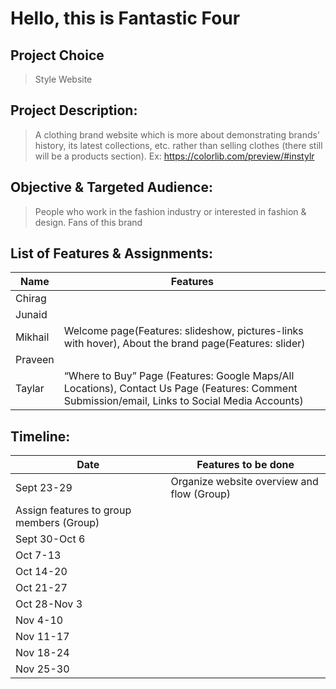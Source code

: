# Hello, this is Fantastic Four
## Project Choice
> Style Website
## Project Description:  
> A clothing brand website which is more about demonstrating brands’ history, its latest collections, etc. rather than selling clothes (there still will be a products section). 
> Ex: https://colorlib.com/preview/#instylr
## Objective & Targeted Audience: 
> People who work in the fashion industry or interested in fashion & design. Fans of this brand

## List of Features & Assignments:
| Name | Features |
| ------ | ------ |
| Chirag |  |
| Junaid |  |
| Mikhail | Welcome page(Features: slideshow, pictures-links with hover), About the brand page(Features: slider) |
| Praveen | |
| Taylar | “Where to Buy” Page (Features: Google Maps/All Locations), Contact Us Page (Features: Comment Submission/email, Links to Social Media Accounts) |
		      
## Timeline:

| Date | Features to be done |
| ------ | ------ |
| Sept 23-29 | Organize website overview and flow (Group) 
               Assign features to group members (Group)|
| Sept 30-Oct 6 |  |
| Oct 7-13 |  |
| Oct 14-20 |  |
| Oct 21-27 |  |   
| Oct 28-Nov 3 |  | 
| Nov 4-10 |  | 
| Nov 11-17 |  | 
| Nov 18-24 |  | 
| Nov 25-30 |  |

